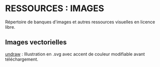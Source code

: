 # RESSOURCES : IMAGES

Répertoire de banques d'images et autres ressources visuelles en licence libre.

## Images vectorielles
[undraw](https://undraw.co/illustrations) : Illustration en .svg avec accent de couleur modifiable avant téléchargement.
